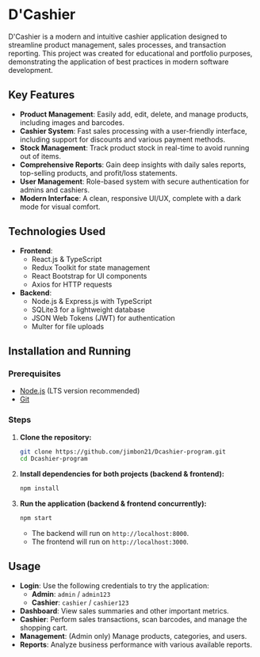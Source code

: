# D'Cashier

D'Cashier is a modern and intuitive cashier application designed to streamline product management, sales processes, and transaction reporting. This project was created for educational and portfolio purposes, demonstrating the application of best practices in modern software development.

## Key Features

- **Product Management**: Easily add, edit, delete, and manage products, including images and barcodes.
- **Cashier System**: Fast sales processing with a user-friendly interface, including support for discounts and various payment methods.
- **Stock Management**: Track product stock in real-time to avoid running out of items.
- **Comprehensive Reports**: Gain deep insights with daily sales reports, top-selling products, and profit/loss statements.
- **User Management**: Role-based system with secure authentication for admins and cashiers.
- **Modern Interface**: A clean, responsive UI/UX, complete with a dark mode for visual comfort.

## Technologies Used

- **Frontend**:
  - React.js & TypeScript
  - Redux Toolkit for state management
  - React Bootstrap for UI components
  - Axios for HTTP requests
- **Backend**:
  - Node.js & Express.js with TypeScript
  - SQLite3 for a lightweight database
  - JSON Web Tokens (JWT) for authentication
  - Multer for file uploads

## Installation and Running

### Prerequisites

- [Node.js](https://nodejs.org/) (LTS version recommended)
- [Git](https://git-scm.com/)

### Steps

1.  **Clone the repository:**
    ```bash
    git clone https://github.com/jimbon21/Dcashier-program.git
    cd Dcashier-program
    ```

2.  **Install dependencies for both projects (backend & frontend):**
    ```bash
    npm install
    ```

3.  **Run the application (backend & frontend concurrently):**
    ```bash
    npm start
    ```
    - The backend will run on `http://localhost:8000`.
    - The frontend will run on `http://localhost:3000`.

## Usage

- **Login**: Use the following credentials to try the application:
  - **Admin**: `admin` / `admin123`
  - **Cashier**: `cashier` / `cashier123`
- **Dashboard**: View sales summaries and other important metrics.
- **Cashier**: Perform sales transactions, scan barcodes, and manage the shopping cart.
- **Management**: (Admin only) Manage products, categories, and users.
- **Reports**: Analyze business performance with various available reports.